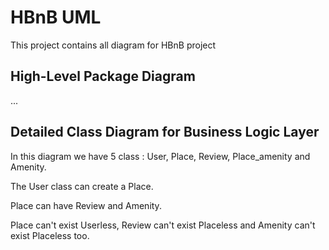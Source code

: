 # HBnB UML

This project contains all diagram for HBnB project

## High-Level Package Diagram

...

## Detailed Class Diagram for Business Logic Layer

In this diagram we have 5 class : User, Place, Review, Place_amenity and Amenity.

The User class can create a Place.

Place can have Review and Amenity.

Place can't exist Userless, Review can't exist Placeless and Amenity can't exist Placeless too.
